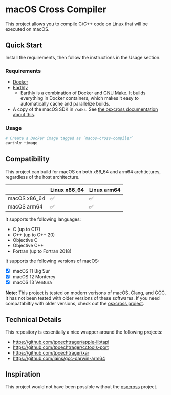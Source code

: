 # macOS Cross Compiler

This project allows you to compile C/C++ code on Linux that will be executed on macOS.

## Quick Start

Install the requirements, then follow the instructions in the Usage section.

### Requirements

* [Docker](https://docs.docker.com/engine/install/)
* [Earthly](https://earthly.dev/get-earthly)
  * Earthly is a combination of Docker and [GNU Make](https://www.gnu.org/software/make/). It builds everything in Docker containers, which makes it easy to automatically cache and parallelize builds.
* A copy of the macOS SDK in `/sdks`. See [the osxcross documentation about this](https://github.com/tpoechtrager/osxcross#packaging-the-sdk).

### Usage

```bash
# Create a Docker image tagged as `macos-cross-compiler`
earthly +image
```

## Compatibility

This project can build for macOS on both x86_64 and arm64 archtictures, regardless of the host architecture.

|              | Linux x86_64 | Linux arm64 |
|--------------|--------------|-------------|
| macOS x86_64 | ✅            | ✅           |
| macOS arm64  | ✅            | ✅           |

It supports the following languages:

* C (up to C17)
* C++ (up to C++ 20)
* Objective C
* Objective C++
* Fortran (up to Fortran 2018)

It supports the following versions of macOS:

* [x] macOS 11 Big Sur
* [x] macOS 12 Monterey
* [x] macOS 13 Ventura

**Note:** This project is tested on modern verisons of macOS, Clang, and GCC. It has not been tested with older versions of these softwares. If you need compatabiltiy with older versions, check out the [osxcross project](https://github.com/tpoechtrager/osxcross).

## Technical Details

This repository is essentially a nice wrapper around the following projects:

* <https://github.com/tpoechtrager/apple-libtapi>
* <https://github.com/tpoechtrager/cctools-port>
* <https://github.com/tpoechtrager/xar>
* <https://github.com/iains/gcc-darwin-arm64>

## Inspiration

This project would not have been possible without the [osxcross](https://github.com/tpoechtrager/osxcross) project.
